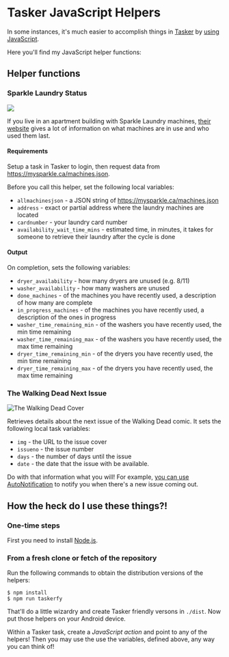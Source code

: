 # Tasker JavaScript Helpers

In some instances, it's much easier to accomplish things in [Tasker](https://play.google.com/store/apps/details?id=net.dinglisch.android.taskerm&hl=en) by [using JavaScript](http://tasker.dinglisch.net/userguide/en/javascript.html).

Here you'll find my JavaScript helper functions:

## Helper functions

### Sparkle Laundry Status

![](https://mysparkle.ca/images/logos/mysparkle.png?vfix_903)

If you live in an apartment building with Sparkle Laundry machines, [their website](https://mysparkle.ca/) gives a lot of information on what machines are in use and who used them last.

#### Requirements

Setup a task in Tasker to login, then request data from https://mysparkle.ca/machines.json.

Before you call this helper, set the following local variables:

- `allmachinesjson` - a JSON string of https://mysparkle.ca/machines.json
- `address` - exact or partial address where the laundry machines are located
- `cardnumber` - your laundry card number
- `availability_wait_time_mins` - estimated time, in minutes, it takes for someone to retrieve their laundry after the cycle is done

#### Output

On completion, sets the following variables:
- `dryer_availability` - how many dryers are unused (e.g. 8/11)
- `washer_availability` - how many washers are unused
- `done_machines` - of the machines you have recently used, a description of how many are complete
- `in_progress_machines` - of the machines you have recently used, a description of the ones in progress
- `washer_time_remaining_min` - of the washers you have recently used, the min time remaining
- `washer_time_remaining_max` - of the washers you have recently used, the max time remaining
- `dryer_time_remaining_min` - of the dryers you have recently used, the min time remaining
- `dryer_time_remaining_max` - of the dryers you have recently used, the max time remaining

### The Walking Dead Next Issue

![The Walking Dead Cover](https://vignette.wikia.nocookie.net/walkingdead/images/1/18/Twd100cover_adlard.jpg/revision/latest?cb=20120616020008)

Retrieves details about the next issue of the Walking Dead comic. It sets the following local task variables:

- `img` - the URL to the issue cover
- `issueno` - the issue number
- `days` - the number of days until the issue
- `date` - the date that the issue with be available.

Do with that information what you will! For example, [you can use AutoNotification](http://imgur.com/a/ZPTwv#0) to notify you when there's a new issue coming out.

## How the heck do I use these things?!

### One-time steps
First you need to install [Node.js](https://nodejs.org/download/).

### From a fresh clone or fetch of the repository

Run the following commands to obtain the distribution versions of the helpers:

    $ npm install
    $ npm run taskerfy

That'll do a little wizardry and create Tasker friendly versons in `./dist`. Now put those helpers on your Android device.

Within a Tasker task, create a _JavaScript action_ and point to any of the helpers! Then you may use the use the variables, defined above, any way you can think of!
